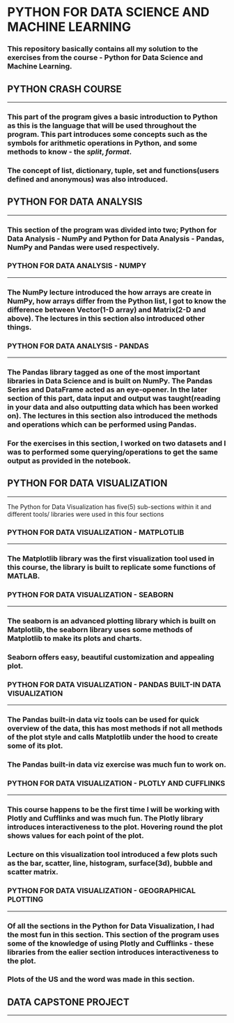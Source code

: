 # **PYTHON FOR DATA SCIENCE AND MACHINE LEARNING**

### This repository basically contains all my solution to the exercises from the course - Python for Data Science and Machine Learning.

## **PYTHON CRASH COURSE**

___

### This part of the program gives a basic introduction to Python as this is the language that will be used throughout the program. This part introduces some concepts such as the symbols for arithmetic operations in Python, and some methods to know - the _split_, _format_.

### The concept of list, dictionary, tuple, set and functions(users defined and anonymous) was also introduced.


## **PYTHON FOR DATA ANALYSIS**

___

### This section of the program was divided into two; Python for Data Analysis - NumPy and Python for Data Analysis - Pandas, NumPy and Pandas were used respectively.

### **PYTHON FOR DATA ANALYSIS - NUMPY**

___

### The NumPy lecture introduced the how arrays are create in NumPy, how arrays differ from the Python list, I got to know the difference between Vector(1-D array) and Matrix(2-D and above). The lectures in this section also introduced other things.

### **PYTHON FOR DATA ANALYSIS - PANDAS**

___

### The Pandas library tagged as one of the most important libraries in Data Science and is built on NumPy. The Pandas Series and DataFrame acted as an eye-opener. In the later section of this part, data input and output was taught(reading in your data and also outputting data which has been worked on). The lectures in this section also introduced the methods and operations which can be performed using Pandas.

### For the exercises in this section, I worked on two datasets and I was to performed some querying/operations to get the same output as provided in the notebook.

## **PYTHON FOR DATA VISUALIZATION**
___

The Python for Data Visualization has five(5) sub-sections within it and different tools/ libraries were used in this four sections

### **PYTHON FOR DATA VISUALIZATION - MATPLOTLIB**

___

### The Matplotlib library was the first visualization tool used in this course, the library is built to replicate some functions of MATLAB.

### **PYTHON FOR DATA VISUALIZATION - SEABORN**

___

### The seaborn is an advanced plotting library which is built on Matplotlib, the seaborn library uses some methods of Matplotlib to make its plots and charts. 

### Seaborn offers easy, beautiful customization and appealing plot.

### **PYTHON FOR DATA VISUALIZATION - PANDAS BUILT-IN DATA VISUALIZATION**

___

### The Pandas built-in data viz tools can be used for quick overview of the data, this has most methods if not all methods of the plot style and calls Matplotlib under the hood to create some of its plot.

### The Pandas built-in data viz exercise was much fun to work on.

### **PYTHON FOR DATA VISUALIZATION - PLOTLY AND CUFFLINKS**

___

### This course happens to be the first time I will be working with Plotly and Cufflinks and was much fun. The Plotly library introduces interactiveness to the plot. Hovering round the plot shows values for each point of the plot. 

### Lecture on this visualization tool introduced a few plots such as the bar, scatter, line, histogram, surface(3d), bubble and scatter matrix.

### **PYTHON FOR DATA VISUALIZATION - GEOGRAPHICAL PLOTTING**

___

### Of all the sections in the Python for Data Visualization, I had the most fun in this section. This section of the program uses some of the knowledge of using Plotly and Cufflinks - these libraries from the ealier section introduces interactiveness to the plot.

### Plots of the US and the word was made in this section.

## **DATA CAPSTONE PROJECT**

___
